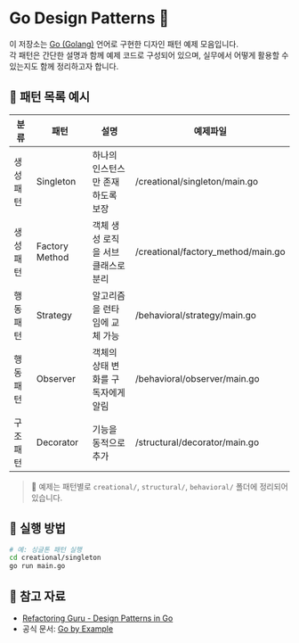 # Go Design Patterns 🧠

이 저장소는 [Go (Golang)](https://golang.org/) 언어로 구현한 디자인 패턴 예제 모음입니다.  
각 패턴은 간단한 설명과 함께 예제 코드로 구성되어 있으며, 실무에서 어떻게 활용할 수 있는지도 함께 정리하고자 합니다.

## 📌 패턴 목록 예시

| 분류 | 패턴 | 설명 | 예제파일 |
|------|------|------|------|
| 생성 패턴 | Singleton | 하나의 인스턴스만 존재하도록 보장 | /creational/singleton/main.go |
| 생성 패턴 | Factory Method | 객체 생성 로직을 서브클래스로 분리 | /creational/factory_method/main.go |
| 행동 패턴 | Strategy | 알고리즘을 런타임에 교체 가능 | /behavioral/strategy/main.go |
| 행동 패턴 | Observer | 객체의 상태 변화를 구독자에게 알림 | /behavioral/observer/main.go |
| 구조 패턴 | Decorator | 기능을 동적으로 추가 | /structural/decorator/main.go |

> 📂 예제는 패턴별로 `creational/`, `structural/`, `behavioral/` 폴더에 정리되어 있습니다.

## 🚀 실행 방법

```bash
# 예: 싱글톤 패턴 실행
cd creational/singleton
go run main.go
```

## 📖 참고 자료
- [Refactoring Guru - Design Patterns in Go](https://refactoring.guru/ko/design-patterns/go)
- 공식 문서: [Go by Example](https://gobyexample.com/)